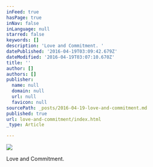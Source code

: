 ```yaml
---
inFeed: true
hasPage: true
inNav: false
inLanguage: null
starred: false
keywords: []
description: 'Love and Commitment. '
datePublished: '2016-04-19T03:09:42.679Z'
dateModified: '2016-04-19T03:07:10.670Z'
title: ''
author: []
authors: []
publisher:
  name: null
  domain: null
  url: null
  favicon: null
sourcePath: _posts/2016-04-19-love-and-commitment.md
published: true
url: love-and-commitment/index.html
_type: Article

---
```

![](https://the-grid-user-content.s3-us-west-2.amazonaws.com/f61edbc1-d7fe-48c9-bfc3-9b20818bc731.jpg)

Love and Commitment.